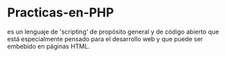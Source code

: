 # Practicas-en-PHP
es un lenguaje de 'scripting' de propósito general y de código abierto que está especialmente pensado para el desarrollo web y que puede ser embebido en páginas HTML.
